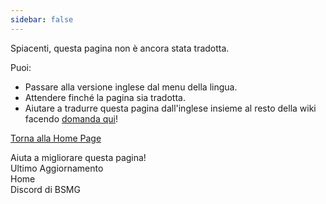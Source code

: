 ```yaml
---
sidebar: false
---
```


<!-- Disable header rule to hide page from search -->
<!-- markdownlint-disable MD041 -->
Spiacenti, questa pagina non è ancora stata tradotta.

Puoi:

* Passare alla versione inglese dal menu della lingua.
* Attendere finché la pagina sia tradotta.
* Aiutare a tradurre questa pagina dall'inglese insieme al resto della wiki facendo [domanda qui](https://forms.gle/e3BqA3poMjESARe76)!

[Torna alla Home Page](/)

Aiuta a migliorare questa pagina!  
Ultimo Aggiornamento  
Home  
Discord di BSMG

